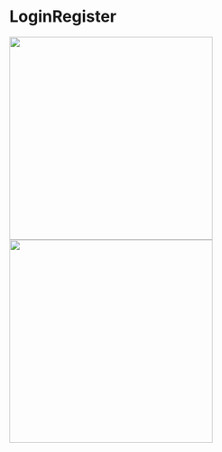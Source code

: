 # LoginRegister

<img src="https://github.com/fifoaugie06/LoginRegister/blob/master/Screenshoot1.png" width="360"> <img src="https://github.com/fifoaugie06/LoginRegister/blob/master/Screenshoot2.png" width="360">

